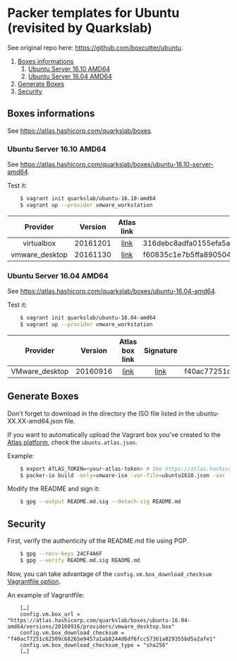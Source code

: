 # Packer templates for Ubuntu (revisited by Quarkslab)

See original repo here: https://github.com/boxcutter/ubuntu.


1. [Boxes informations](#boxes-informations)
    1. [Ubuntu Server 16.10 AMD64](#ubuntu-server-16.10-amd64)
    1. [Ubuntu Server 16.04 AMD64](#ubuntu-server-16.04-amd64)
1. [Generate Boxes](#generate-boxes)
1. [Security](#security)


## Boxes informations

See https://atlas.hashicorp.com/quarkslab/boxes.


### Ubuntu Server 16.10 AMD64

See https://atlas.hashicorp.com/quarkslab/boxes/ubuntu-16.10-server-amd64.

Test it:
```bash
    $ vagrant init quarkslab/ubuntu-16.10-amd64
    $ vagrant up --provider vmware_workstation
```

| Provider       | Version  | Atlas link                        | SHA256                                                           |
| :------:       | :-----:  | :--------:                        | :----:                                                           |
| virtualbox     | 20161201 | [link][16.10-20161201-virtualbox] | 316debc8adfa0155efa5ac7e9fc16b30658a3f72ef80f666b6cd238b284d1eb4 |
| vmware_desktop | 20161130 | [link][16.10-20161130-vmware]     | f60835c1e7b5ffa89050421da439f896e9ff26f034c8e65a487881c788f661eb |

[16.10-20161201-virtualbox]: https://atlas.hashicorp.com/quarkslab/boxes/ubuntu-16.10-server-amd64/versions/20161201/providers/virtualbox.box
[16.10-20161130-vmware]: https://atlas.hashicorp.com/quarkslab/boxes/ubuntu-16.10-server-amd64/versions/20161130/providers/vmware_desktop.box


### Ubuntu Server 16.04 AMD64

See https://atlas.hashicorp.com/quarkslab/boxes/ubuntu-16.04-amd64.

Test it:
```bash
    $ vagrant init quarkslab/ubuntu-16.04-amd64
    $ vagrant up --provider vmware_workstation
```

| Provider       | Version  | Atlas box link               | Signature                        | SHA256                                                           |
| :------:       | :-----:  | :------------:               | :-------:                        | :----:                                                           |
| VMware_desktop | 20160916 | [link][16.04-amd64-20160916] | [link][16.04-amd64-20160916.sig] | f40ac77251c62509c68265e9457a1ab8244d6df6fcc57361a829355bd5a2afe1 |

[16.04-amd64-20160916]: https://atlas.hashicorp.com/quarkslab/boxes/ubuntu-16.04-amd64/versions/20160916/providers/vmware_desktop.box
[16.04-amd64-20160916.sig]: box/vmware/ubuntu-16.04-amd64-20160916.box.sig


## Generate Boxes

Don't forget to download in the directory the ISO file listed in the ubuntu-XX.XX-amd64.json file.

If you want to automatically upload the Vagrant box you’ve created to the [Atlas
platform](https://atlas.hashicorp.com), check the `ubuntu.atlas.json`.

Example:
```bash
    $ export ATLAS_TOKEN=<your-atlas-token> # See https://atlas.hashicorp.com/help/user-accounts/authentication
    $ packer-io build -only=vmware-iso -var-file=ubuntu1610.json -var 'atlas_username=quarkslab' -var 'atlas_box_name=ubuntu-16.10-server-amd64' ubuntu.atlas.json
```

Modify the README and sign it:
```bash
    $ gpg --output README.md.sig --detach-sig README.md
```


## Security

First, verify the authenticity of the README.md file using PGP.

```bash
    $ gpg --recv-keys 24CF4A6F
    $ gpg --verify README.md.sig README.md
```

Now, you can take advantage of the `config.vm.box_download_checksum`
[Vagrantfile
option](https://docs.vagrantup.com/v2/vagrantfile/machine_settings.html).

An example of Vagrantfile:
```
    […]
    config.vm.box_url = "https://atlas.hashicorp.com/quarkslab/boxes/ubuntu-16.04-amd64/versions/20160916/providers/vmware_desktop.box"
    config.vm.box_download_checksum = "f40ac77251c62509c68265e9457a1ab8244d6df6fcc57361a829355bd5a2afe1"
    config.vm.box_download_checksum_type = "sha256"
    […]
```
